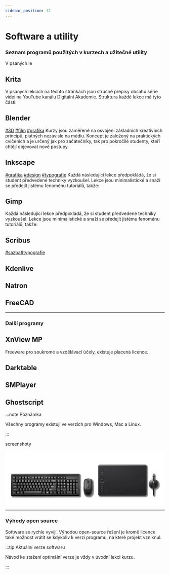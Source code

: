 ```yaml
---
sidebar_position: 12
---
```


# Software a utility

### Seznam programů použitých v kurzech a užitečné utility
V psaných le
## Krita

V psaných lekcích na těchto stránkách jsou stručné přepisy obsahu série videí na YouTube kanálu Digitální Akademie. Struktura každé lekce má tyto části:

## Blender
[#3D](intro.md) [#film](intro.md) [#grafika](intro.md)
Kurzy jsou zaměřené na osvojení základních kreativních principů, platných nezávisle na médiu. Koncept je založený na praktických cvičeních a je určený jak pro začátečníky, tak pro pokročilé studenty, kteří chtějí objevovat nové postupy.

## Inkscape
[#grafika](intro.md) [#design](intro.md) [#typografie](intro.md)
Každá následující lekce předpokládá, že si student předvedené techniky vyzkoušel. Lekce jsou minimalistické a snaží se předejít jistému fenoménu tutoriálů, takže:

## Gimp

Každá následující lekce předpokládá, že si student předvedené techniky vyzkoušel. Lekce jsou minimalistické a snaží se předejít jistému fenoménu tutoriálů, takže:

## Scribus

[#sazba](intro.md)[#typografie](intro.md)

## Kdenlive

## Natron

## FreeCAD

---


### Další programy

## XnView MP

Freeware pro soukromé a vzdělávací účely, existuje placená licence.

## Darktable

## SMPlayer

## Ghostscript



:::note Poznámka

Všechny programy existují ve verzích pro Windows, Mac a Linux.

:::

screenshoty

![image](./img/akademie-vybaveni.png)

---


### Výhody open source

Software se rychle vyvíjí. Výhodou open-source řešení je kromě licence také možnost vrátit se kdykoliv k verzi programu, na které projekt vzniknul.

:::tip Aktuální verze softwaru

Návod ke stažení optimální verze je vždy v úvodní lekci kurzu.

:::
